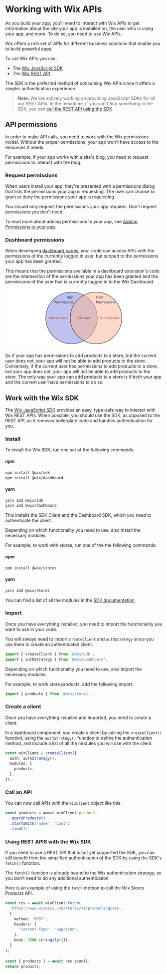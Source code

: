 # Working with Wix APIs

As you build your app, you'll need to interact with Wix APIs to get information about the site your app is installed on, the user who is using your app, and more. To do so, you need to use Wix APIs.

Wix offers a rich set of APIs for different business solutions that enable you to build powerful apps.

To call Wix APIs you use:

- The [Wix JavaScript SDK](https://dev.wix.com/api/sdk/)
- The [Wix REST API](https://dev.wix.com/api/rest/)

The SDK is the preferred method of consuming Wix APIs since it offers a simpler authentication experience.

> **Note:** We are actively working on providing JavaScript SDKs for all our REST APIs. In the meantime, if you can't find something in the SDK, you can [call the REST API using the SDK](#using-rest-apis-with-the-wix-sdk).

## API permissions

In order to make API calls, you need to work with the Wix permissions model. Without the proper permissions, your app won't have access to the resources it needs.

For example, if your app works with a site's blog, you need to request permissions to interact with the blog.

### Request permissions

When users install your app, they're presented with a permissions dialog that lists the permissions your app is requesting. The user can choose to grant or deny the permissions your app is requesting.

You should only request the permissions your app requires. Don't request permissions you don't need.

To read more about adding permissions to your app, see [Adding Permissions to your app](https://devforum.wix.com/kb/en/article/how-to-add-permissions).

### Dashboard permissions

When developing [dashboard pages](dashboard_pages.md), your code can access APIs with the permissions of the currently logged in user, but scoped to the permissions your app has been granted.

This means that the permissions available in a dashboard extension's code are the intersection of the permissions your app has been granted and the permissions of the user that is currently logged in to the Wix Dashboard.

![Dashboard Permissions](../../media/dashboard_permissions.png)

So if your app has permissions to add products to a store, but the current user does not, your app will not be able to add products to the store. Conversely, if the current user has permissions to add products to a store, but your app does not, your app will not be able to add products to the store. The only way your app can add products to a store is if both your app and the current user have permissions to do so.

## Work with the Wix SDK

The [Wix JavaScript SDK](https://dev.wix.com/api/sdk/) provides an easy, type-safe way to interact with Wix REST APIs. When possible, you should use the SDK, as opposed to the REST API, as it removes boilerplate code and handles authentication for you.

### Install

To install the Wix SDK, run one set of the following commands:

#### npm

```bash
npm install @wix/sdk
npm install @wix/dashboard
```

#### yarn

```bash
yarn add @wix/sdk
yarn add @wix/dashboard
```

This installs the SDK Client and the Dashboard SDK, which you need to authenticate the client.

Depending on which functionality you need to use, also install the necessary modules.

For example, to work with stores, run one of the the following commands:

#### npm

```bash
npm install @wix/stores
```

#### yarn

```bash
yarn add @wix/stores
```

You can find a list of all the modules in the [SDK documentation](https://dev.wix.com/api/sdk/).

### Import

Once you have everything installed, you need to import the functionality you want to use in your code.

You will always need to import `createClient` and `authStrategy` since you use them to create an authenticated client.

```ts
import { createClient } from '@wix/sdk';
import { authStrategy } from '@wix/dashboard';
```

Depending on which functionality you need to use, also import the necessary modules.

For example, to work store products, add the following import.

```ts
import { products } from '@wix/stores';
```

### Create a client

Once you have everything installed and imported, you need to create a client.

In a dashboard component, you create a client by calling the `createClient()` function, using the `authStrategy()` function to define the authentication method, and include a list of all the modules you will use with the client.

```ts
const wixClient = createClient({
  auth: authStrategy(),
  modules: {
    products,
  },
});
```

### Call an API

You can now call APIs with the `wixClient` object like this.

```ts
const products = await wixClient.products
  .queryProducts()
  .startsWith('name', 'Cool')
  .find();
```

### Using REST APIS with the Wix SDK

If you need to use a REST API that is not yet supported the SDK, you can still benefit from the simplified authentication of the SDK by using the SDK's `fetch()` function.

The `fetch()` function is already bound to the Wix authentication strategy, so you don't need to do any additional authentication.

Here is an example of using the `fetch` method to call the Wix Stores Products API.

```ts
const res = await wixClient.fetch(
  'https://www.wixapis.com/stores/v1/products/query',
  {
    method: 'POST',
    headers: {
      'Content-Type': 'app/json',
    },
    body: JSON.stringify({}),
  }
);

const { products } = await res.json();
return products;
```
